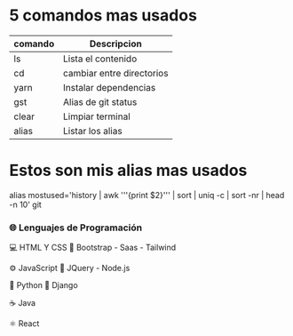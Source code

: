 # 5 comandos mas usados
| comando |  Descripcion              |
|---------|--------------------       |
| ls      | Lista el contenido        |
|cd       | cambiar entre directorios |
|yarn     | Instalar dependencias     |
|gst      | Alias de git status       |
|clear    | Limpiar terminal          |
|alias    | Listar los alias          |

# Estos son mis alias mas usados

alias mostused='history | awk '\''{print $2}'\''
| sort | uniq -c | sort -nr | head -n 10'
git 

### 🌐 **Lenguajes de Programación**

 💻 HTML Y CSS                                                       📙  Bootstrap - Saas - Tailwind

⚙️ JavaScript                                                            📙 JQuery - Node.js

🐍 Python                                                                📙 Django

☕ Java

⚛️ React
